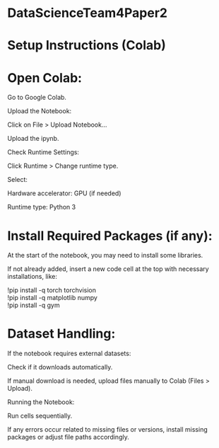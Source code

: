 # DataScienceTeam4Paper2

# Setup Instructions (Colab)

# Open Colab:

Go to Google Colab.  

Upload the Notebook:  

Click on File > Upload Notebook...  

Upload the ipynb.    

Check Runtime Settings:  

Click Runtime > Change runtime type.  

Select:  

Hardware accelerator: GPU (if needed)  

Runtime type: Python 3  

# Install Required Packages (if any):  

At the start of the notebook, you may need to install some libraries.  

If not already added, insert a new code cell at the top with necessary installations, like:  

!pip install -q torch torchvision  
!pip install -q matplotlib numpy  
!pip install -q gym  

# Dataset Handling:  

If the notebook requires external datasets:  

Check if it downloads automatically.  

If manual download is needed, upload files manually to Colab (Files > Upload).  

Running the Notebook:  

Run cells sequentially.  

If any errors occur related to missing files or versions, install missing packages or adjust file paths accordingly.
